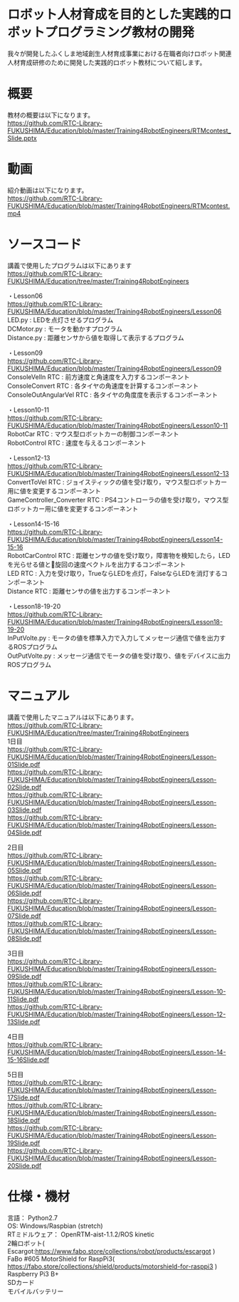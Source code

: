 # ロボット人材育成を目的とした実践的ロボットプログラミング教材の開発
我々が開発したふくしま地域創生人材育成事業における在職者向けロボット関連人材育成研修のために開発した実践的ロボット教材について紹します。

# 概要
教材の概要は以下になります。  
https://github.com/RTC-Library-FUKUSHIMA/Education/blob/master/Training4RobotEngineers/RTMcontest_Slide.pptx  

# 動画
紹介動画は以下になります。  
https://github.com/RTC-Library-FUKUSHIMA/Education/blob/master/Training4RobotEngineers/RTMcontest.mp4  

# ソースコード
講義で使用したプログラムは以下にあります  
https://github.com/RTC-Library-FUKUSHIMA/Education/tree/master/Training4RobotEngineers  
  
・Lesson06  
https://github.com/RTC-Library-FUKUSHIMA/Education/blob/master/Training4RobotEngineers/Lesson06  
 LED.py : LEDを点灯させるプログラム  
 DCMotor.py : モータを動かすプログラム  
 Distance.py : 距離センサから値を取得して表示するプログラム  
  
・Lesson09  
https://github.com/RTC-Library-FUKUSHIMA/Education/blob/master/Training4RobotEngineers/Lesson09  
 ConsoleVelIn RTC : 前方速度と角速度を入力するコンポーネント  
 ConsoleConvert RTC : 各タイヤの角速度を計算するコンポーネント  
 ConsoleOutAngularVel RTC : 各タイヤの角度度を表示するコンポーネント  
  
・Lesson10-11  
https://github.com/RTC-Library-FUKUSHIMA/Education/blob/master/Training4RobotEngineers/Lesson10-11  
 RobotCar RTC : マウス型ロボットカーの制御コンポーネント  
 RobotControl RTC : 速度を与えるコンポーネント  
  
・Lesson12-13  
https://github.com/RTC-Library-FUKUSHIMA/Education/blob/master/Training4RobotEngineers/Lesson12-13  
 ConvertToVel RTC : ジョイスティックの値を受け取り，マウス型ロボットカー用に値を変更するコンポーネント  
 GameController_Converter RTC : PS4コントローラの値を受け取り，マウス型ロボットカー用に値を変更するコンポーネント  
  
・Lesson14-15-16  
https://github.com/RTC-Library-FUKUSHIMA/Education/blob/master/Training4RobotEngineers/Lesson14-15-16  
 RobotCarControl RTC : 距離センサの値を受け取り，障害物を検知したら，LEDを光らせる値と旋回の速度ベクトルを出力するコンポーネント  
 LED RTC : 入力を受け取り，TrueならLEDを点灯，FalseならLEDを消灯するコンポーネント  
 Distance RTC : 距離センサの値を出力するコンポーネント  
  
・Lesson18-19-20  
https://github.com/RTC-Library-FUKUSHIMA/Education/blob/master/Training4RobotEngineers/Lesson18-19-20  
 InPutVolte.py : モータの値を標準入力で入力してメッセージ通信で値を出力するROSプログラム  
 OutPutVolte.py : メッセージ通信でモータの値を受け取り、値をデバイスに出力ROSプログラム  

# マニュアル
講義で使用したマニュアルは以下にあります。  
https://github.com/RTC-Library-FUKUSHIMA/Education/tree/master/Training4RobotEngineers  
1日目  
https://github.com/RTC-Library-FUKUSHIMA/Education/blob/master/Training4RobotEngineers/Lesson-01Slide.pdf  
https://github.com/RTC-Library-FUKUSHIMA/Education/blob/master/Training4RobotEngineers/Lesson-02Slide.pdf  
https://github.com/RTC-Library-FUKUSHIMA/Education/blob/master/Training4RobotEngineers/Lesson-03Slide.pdf  
https://github.com/RTC-Library-FUKUSHIMA/Education/blob/master/Training4RobotEngineers/Lesson-04Slide.pdf  

2日目  
https://github.com/RTC-Library-FUKUSHIMA/Education/blob/master/Training4RobotEngineers/Lesson-05Slide.pdf  
https://github.com/RTC-Library-FUKUSHIMA/Education/blob/master/Training4RobotEngineers/Lesson-06Slide.pdf  
https://github.com/RTC-Library-FUKUSHIMA/Education/blob/master/Training4RobotEngineers/Lesson-07Slide.pdf  
https://github.com/RTC-Library-FUKUSHIMA/Education/blob/master/Training4RobotEngineers/Lesson-08Slide.pdf  

3日目  
https://github.com/RTC-Library-FUKUSHIMA/Education/blob/master/Training4RobotEngineers/Lesson-09Slide.pdf  
https://github.com/RTC-Library-FUKUSHIMA/Education/blob/master/Training4RobotEngineers/Lesson-10-11Slide.pdf  
https://github.com/RTC-Library-FUKUSHIMA/Education/blob/master/Training4RobotEngineers/Lesson-12-13Slide.pdf  

4日目  
https://github.com/RTC-Library-FUKUSHIMA/Education/blob/master/Training4RobotEngineers/Lesson-14-15-16Slide.pdf  

5日目  
https://github.com/RTC-Library-FUKUSHIMA/Education/blob/master/Training4RobotEngineers/Lesson-17Slide.pdf  
https://github.com/RTC-Library-FUKUSHIMA/Education/blob/master/Training4RobotEngineers/Lesson-18Slide.pdf  
https://github.com/RTC-Library-FUKUSHIMA/Education/blob/master/Training4RobotEngineers/Lesson-19Slide.pdf  
https://github.com/RTC-Library-FUKUSHIMA/Education/blob/master/Training4RobotEngineers/Lesson-20Slide.pdf  

# 仕様・機材
言語： Python2.7  
OS: Windows/Raspbian (stretch)  
RTミドルウェア： OpenRTM-aist-1.1.2/ROS kinetic  
2輪ロボット( Escargot:https://www.fabo.store/collections/robot/products/escargot )  
FaBo #605 MotorShield for RaspPi3( https://fabo.store/collections/shield/products/motorshield-for-rasppi3 )  
Raspberry Pi3 B+   
SDカード  
モバイルバッテリー  

